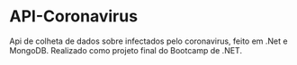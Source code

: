 # API-Coronavirus
 Api de colheta de dados sobre infectados pelo coronavirus, feito em .Net e MongoDB. Realizado como projeto final do Bootcamp de .NET.
